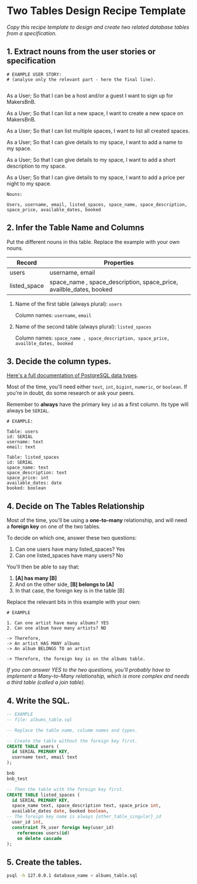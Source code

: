 # Two Tables Design Recipe Template

_Copy this recipe template to design and create two related database tables from a specification._

## 1. Extract nouns from the user stories or specification

```
# EXAMPLE USER STORY:
# (analyse only the relevant part - here the final line).


```
As a User; 
So that I can be a host and/or a guest 
I want to sign up for MakersBnB.

As a User; 
So that I can list a new space, 
I want to create a new space on MakersBnB.

As a User; 
So that I can list multiple spaces, 
I want to list all created spaces.

As a User;
So that I can give details to my space,
I want to add a name to my space.

As a User;
So that I can give details to my space,
I want to add a short description to my space.

As a User;
So that I can give details to my space,
I want to add a price per night to my space.
```
Nouns:

Users, username, email, listed_spaces, space_name, space_description, space_price, available_dates, booked
```

## 2. Infer the Table Name and Columns

Put the different nouns in this table. Replace the example with your own nouns.

| Record | Properties          |
| ------ | ------------------- |
| users  | username, email     |
| listed_space | space_name , space_description, space_price, availble_dates, booked |

1. Name of the first table (always plural): `users`

   Column names: `username`, `email`

2. Name of the second table (always plural): `listed_spaces`

   Column names: `space_name , space_description, space_price, availble_dates, booked`

## 3. Decide the column types.

[Here's a full documentation of PostgreSQL data types](https://www.postgresql.org/docs/current/datatype.html).

Most of the time, you'll need either `text`, `int`, `bigint`, `numeric`, or `boolean`. If you're in doubt, do some research or ask your peers.

Remember to **always** have the primary key `id` as a first column. Its type will always be `SERIAL`.

```
# EXAMPLE:

Table: users
id: SERIAL
username: text
email: text

Table: listed_spaces
id: SERIAL
space_name: text
space_description: text
space_price: int
available_dates: date
booked: boolean

```

## 4. Decide on The Tables Relationship

Most of the time, you'll be using a **one-to-many** relationship, and will need a **foreign key** on one of the two tables.

To decide on which one, answer these two questions:

1. Can one users have many listed_spaces? Yes
2. Can one listed_spaces have many users? No

You'll then be able to say that:

1. **[A] has many [B]**
2. And on the other side, **[B] belongs to [A]**
3. In that case, the foreign key is in the table [B]

Replace the relevant bits in this example with your own:

```
# EXAMPLE

1. Can one artist have many albums? YES
2. Can one album have many artists? NO

-> Therefore,
-> An artist HAS MANY albums
-> An album BELONGS TO an artist

-> Therefore, the foreign key is on the albums table.
```

_If you can answer YES to the two questions, you'll probably have to implement a Many-to-Many relationship, which is more complex and needs a third table (called a join table)._

## 4. Write the SQL.

```sql
-- EXAMPLE
-- file: albums_table.sql

-- Replace the table name, columm names and types.

-- Create the table without the foreign key first.
CREATE TABLE users (
  id SERIAL PRIMARY KEY,
  username text, email text
);

bnb
bnb_test

-- Then the table with the foreign key first.
CREATE TABLE listed_spaces (
  id SERIAL PRIMARY KEY,
  space_name text, space_description text, space_price int, 
  available_dates date, booked boolean,
-- The foreign key name is always {other_table_singular}_id
  user_id int,
  constraint fk_user foreign key(user_id)
    references users(id)
    on delete cascade
);

```

## 5. Create the tables.

```bash
psql -h 127.0.0.1 database_name < albums_table.sql
```
